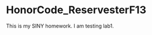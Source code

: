 HonorCode_ReservesterF13
===============================
This is my SINY homework. I am testing lab1.